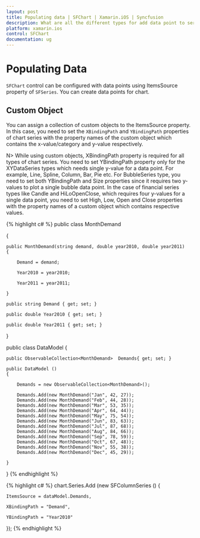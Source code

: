 ```yaml
---
layout: post
title: Populating data | SFChart | Xamarin.iOS | Syncfusion
description: What are all the different types for add data point to series in Essential Xamarin.forms.
platform: xamarin.ios
control: SFChart
documentation: ug
---
```


# Populating Data

`SFChart` control can be configured with data points using ItemsSource property of `SFSeries`. You can create data points for chart.

## Custom Object

You can assign a collection of custom objects to the ItemsSource property. In this case, you need to set the `XBindingPath` and `YBindingPath` properties of chart series with the property names of the custom object which contains the x-value/category and y-value respectively.

N> While using custom objects, XBindingPath property is required for all types of chart series. You need to set YBindingPath property only for the XYDataSeries types which needs single y-value for a data point. For example, Line, Spline, Column, Bar, Pie etc. For BubbleSeries type, you need to set both YBindingPath and Size properties since it requires two y-values to plot a single bubble data point. In the case of financial series types like Candle and HiLoOpenClose, which requires four y-values for a single data point, you need to set High, Low, Open and Close properties with the property names of a custom object which contains respective values.

{% highlight c# %}
public class MonthDemand

{

    public MonthDemand(string demand, double year2010, double year2011)
    {

        Demand = demand;

        Year2010 = year2010;

        Year2011 = year2011;

    }

    public string Demand { get; set; }

    public double Year2010 { get; set; }

    public double Year2011 { get; set; }

}

public class DataModel
{
    
    public ObservableCollection<MonthDemand>  Demands{ get; set; }

    public DataModel ()
    {

        Demands = new ObservableCollection<MonthDemand>();

        Demands.Add(new MonthDemand("Jan", 42, 27));
        Demands.Add(new MonthDemand("Feb", 44, 28));
        Demands.Add(new MonthDemand("Mar", 53, 35));
        Demands.Add(new MonthDemand("Apr", 64, 44));
        Demands.Add(new MonthDemand("May", 75, 54));
        Demands.Add(new MonthDemand("Jun", 83, 63));
        Demands.Add(new MonthDemand("Jul", 87, 68));
        Demands.Add(new MonthDemand("Aug", 84, 66));
        Demands.Add(new MonthDemand("Sep", 78, 59));
        Demands.Add(new MonthDemand("Oct", 67, 48));
        Demands.Add(new MonthDemand("Nov", 55, 38));
        Demands.Add(new MonthDemand("Dec", 45, 29));

    }

}
{% endhighlight %}

{% highlight c# %}
chart.Series.Add (new SFColumnSeries () {
    
    ItemsSource = dataModel.Demands,

    XBindingPath = "Demand",

    YBindingPath = "Year2010"

});
{% endhighlight %}
